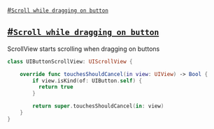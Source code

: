 [#`Scroll while dragging on button`](https://github.com/mikhailpanfilov/SwiftExtensions/blob/master/UIScrollView.md#scroll-while-dragging-on-button)<br />


## [#`Scroll while dragging on button`]()

ScrollView starts scrolling when dragging on buttons

```swift
class UIButtonScrollView: UIScrollView {

    override func touchesShouldCancel(in view: UIView) -> Bool {
        if view.isKind(of: UIButton.self) {
          return true
        }

        return super.touchesShouldCancel(in: view)
    }    
}
```
